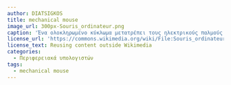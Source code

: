```yaml
---
author: DIATSIGKOS
title: mechanical mouse
image_url: 300px-Souris_ordinateur.png
caption: 'Ένα ολοκληρωμένο κύκλωμα μετατρέπει τους ηλεκτρικούς παλμούς που παράγονται από την καθεμία φωτοδίοδο υποδοχής σε ένα ψηφιακό σήμα, που αντιστοιχεί στην διανυσματική ταχύτητα (κατεύθυνση και τιμή) του ποντικιού. Το ψηφιακό σήμα μεταφέρεται στον Η/Υ για επεξεργασία μέσω του καλωδίου επικοινωνίας. Ο Η/Υ τότε προκαλεί την μετατόπιση του ίχνους στην οθόνη σε μία νέα θέση, υπολογίζοντας τη νέα θέση του ίχνους με βάση την προηγούμενή του θέση και το ψηφιακό σήμα.'
license_url: 'https://commons.wikimedia.org/wiki/File:Souris_ordinateur.png'
license_text: Reusing content outside Wikimedia
categories:
  - Περιφερειακά υπολογιστών
tags:
  - mechanical mouse
---
```

